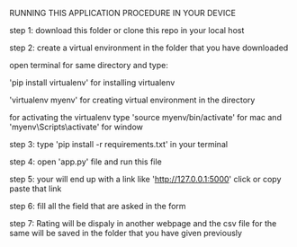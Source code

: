 RUNNING THIS APPLICATION PROCEDURE IN YOUR DEVICE

step 1:
download this folder or clone this repo in your local host

step 2:
create a virtual environment in the folder that you have downloaded

open terminal for same directory and type:

'pip install virtualenv' for installing virtualenv

'virtualenv myenv' for creating virtual environment in the directory

for activating the virtualenv type
'source myenv/bin/activate' for mac and 'myenv\Scripts\activate' for window

step 3:
type 'pip install -r requirements.txt' in your terminal

step 4:
open 'app.py' file and run this file

step 5:
your will end up with a link like 'http://127.0.0.1:5000' click or copy paste that link 

step 6:
fill all the field that are asked in the form

step 7:
Rating will be dispaly in another webpage and the csv file for the same will be saved in the folder that you have given previously